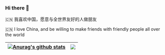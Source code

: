 ### Hi there 👋

<!--
**jiaoml1996/jiaoml1996** is a ✨ _special_ ✨ repository because its `README.md` (this file) appears on your GitHub profile.

Here are some ideas to get you started:

- 🔭 I’m currently working on ...
- 🌱 I’m currently learning ...
- 👯 I’m looking to collaborate on ...
- 🤔 I’m looking for help with ...
- 💬 Ask me about ...
- 📫 How to reach me: ...
- 😄 Pronouns: ...
- ⚡ Fun fact: ...
-->

🇨🇳 我喜欢中国，愿意与全世界友好的人做朋友

🇨🇳 I love China, and be willing to make friends with friendly people all over the world

| <a href="https://github.com/anuraghazra/github-readme-stats"><img align="center" src="https://github-readme-stats.vercel.app/api?username=jiaoml1996&show_icons=true&include_all_commits=true&theme=buefy&hide_border=true" alt="Anurag's github stats" /></a> | <a href="https://github.com/anuraghazra/github-readme-stats"><img align="center" src="https://github-readme-stats.vercel.app/api/top-langs/?username=jiaoml1996&layout=compact&theme=buefy&hide_border=true" /></a> |
| ------------------------------------------------------------ | ------------------------------------------------------------ |
